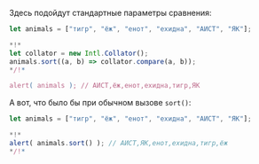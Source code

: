 Здесь подойдут стандартные параметры сравнения:

```js run
let animals = ["тигр", "ёж", "енот", "ехидна", "АИСТ", "ЯК"];

*!*
let collator = new Intl.Collator();
animals.sort((a, b) => collator.compare(a, b));
*/!*

alert( animals ); // АИСТ,ёж,енот,ехидна,тигр,ЯК
```

А вот, что было бы при обычном вызове `sort()`:

```js run
let animals = ["тигр", "ёж", "енот", "ехидна", "АИСТ", "ЯК"];

*!*
alert( animals.sort() ); // АИСТ,ЯК,енот,ехидна,тигр,ёж
*/!*
```

